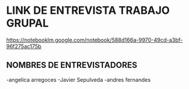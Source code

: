 # LINK DE ENTREVISTA TRABAJO GRUPAL
https://notebooklm.google.com/notebook/588d166a-9970-49cd-a3bf-96f275ac175b
## NOMBRES DE ENTREVISTADORES
  -angelica arregoces
  -Javier Sepulveda
  -andres fernandes
